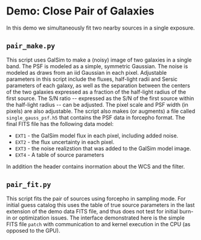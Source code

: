 # Demo: Close Pair of Galaxies

In this demo we simultaneously fit two nearby sources in a single exposure.

## `pair_make.py`

This script uses GalSim to make a (noisy) image of two galaxies in a single
band. The PSF is modeled as a simple, symmetric Gaussian. The noise is modeled
as draws from an iid Gaussian in each pixel. Adjustable parameters in this
script include the fluxes, half-light radii and Sersic parameters of each
galaxy, as well as the separation between the centers of the two galaxies
expressed as a fraction of the half-light radius of the first source. The S/N
ratio  -- expressed as the S/N of the first source within the half-light radius
-- can be adjusted. The pixel scale and PSF width (in pixels) are also
adjustable.  The script also makes (or augments) a file called
`single_gauss_psf.h5` that contains the PSF data in forcepho format.  The final
FITS file has the following data model:

* `EXT1` - the GalSim model flux in each pixel, including added noise.
* `EXT2` - the flux uncertainty in each pixel.
* `EXT3` - the noise realizstion that was added to the GalSim model image.
* `EXT4` - A table of source parameters

In addition the header contains inormation about the WCS and the filter.

## `pair_fit.py`

This script fits the pair of sources using forcepho in sampling mode.  For
initial guess catalog this uses the table of true source parameters in the last
extension of the demo data FITS file, and thus does not test for initial burn-in
or optimization issues.  The interface demonstrated here is the simple FITS file
`patch` with communication to and kernel execution in the CPU (as opposed to the
GPU).

